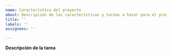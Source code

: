 ```yaml
---
name: Característica del proyecto
about: Descripción de las características y tareas a hacer para el proyecto
title: ''
labels: ''
assignees: ''

---
```


**Descripción de la tarea**
